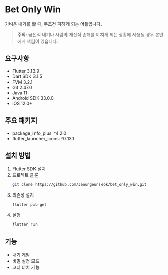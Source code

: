# Bet Only Win
가벼운 내기를 할 때, 무조건 피하게 되는 어플입니다.  

> **주의:** 금전적 내기나 사람의 재산적 손해를 끼치게 되는 상황에 사용될 경우 본인에게 책임이 있습니다.

## 요구사항
- Flutter 3.13.9
- Dart SDK 3.1.5
- FVM 3.2.1
- Git 2.47.0
- Java 11
- Android SDK 33.0.0
- iOS 12.0+
  
## 주요 패키지
- package_info_plus: ^4.2.0
- flutter_launcher_icons: ^0.13.1

## 설치 방법
1. Flutter SDK 설치
2. 프로젝트 클론
   ```bash
   git clone https://github.com/Jeoungeunseok/bet_only_win.git
   ```
3. 의존성 설치
   ```bash
   flutter pub get
   ```
4. 실행
   ```bash
   flutter run
   ```

## 기능
- 내기 게임
- 비밀 설정 모드
- 코너 터치 기능
